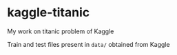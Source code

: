 # kaggle-titanic
My work on titanic problem of Kaggle

Train and test files present in `data/` obtained from Kaggle
